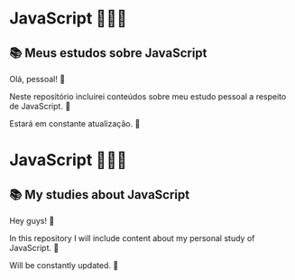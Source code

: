 # JavaScript 👩🏻‍💻

## 📚 Meus estudos sobre JavaScript

Olá, pessoal!  👋

Neste repositório incluirei conteúdos sobre meu estudo pessoal a respeito de JavaScript. 📓

Estará em constante atualização.  🚧 

##




# JavaScript 👩🏻‍💻

## 📚 My studies about JavaScript

Hey guys! 👋

In this repository I will include content about my personal study of JavaScript. 📓

Will be constantly updated. 🚧
